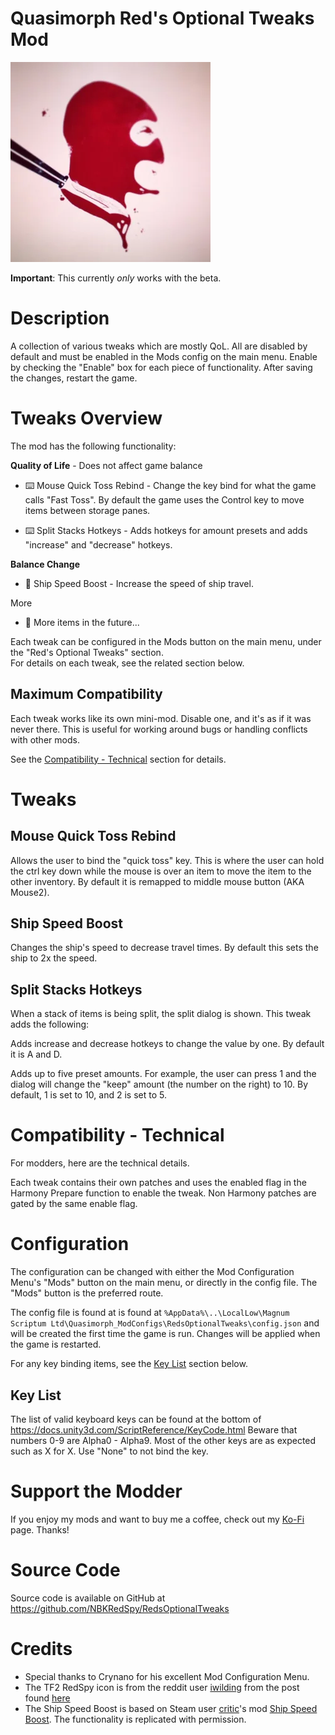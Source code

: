 # Quasimorph Red's Optional Tweaks Mod

![thumbnail icon](media/thumbnail.png)

**Important**: This currently *only* works with the beta.

# Description
A collection of various tweaks which are mostly QoL.  All are disabled by default and must be enabled in the Mods config on the main menu.
Enable by checking the "Enable" box for each piece of functionality.  After saving the changes, restart the game.

# Tweaks Overview
The mod has the following functionality:

**Quality of Life** - Does not affect game balance  

* ⌨️ Mouse Quick Toss Rebind - Change the key bind for what the game calls "Fast Toss".  By default the game uses the Control key to move items between storage panes.  

* ⌨️ Split Stacks Hotkeys - Adds hotkeys for amount presets and adds "increase" and "decrease" hotkeys.  

**Balance Change**
* 🚀 Ship Speed Boost - Increase the speed of ship travel.   

More
* 🧪 More items in the future...  

Each tweak can be configured in the Mods button on the main menu, under the "Red's Optional Tweaks" section.  
For details on each tweak, see the related section below.

## Maximum Compatibility
Each tweak works like its own mini-mod. Disable one, and it's as if it was never there.  This is useful for working around bugs or handling conflicts with other mods.

See the [Compatibility - Technical](#compatibility---technical) section for details.

# Tweaks
## Mouse Quick Toss Rebind
Allows the user to bind the "quick toss" key.  This is where the user can hold the ctrl key down while the mouse is over an item to move the item to the other inventory.
By default it is remapped to middle mouse button (AKA Mouse2).

## Ship Speed Boost
Changes the ship's speed to decrease travel times.  By default this sets the ship to 2x the speed.

## Split Stacks Hotkeys
When a stack of items is being split, the split dialog is shown.  This tweak adds the following:

Adds increase and decrease hotkeys to change the value by one.  By default it is A and D. 

Adds up to five preset amounts.  For example, the user can press 1 and the dialog will change the "keep" amount (the number on the right) to 10.
By default, 1 is set to 10, and 2 is set to 5.


# Compatibility - Technical
For modders, here are the technical details.

Each tweak contains their own patches and uses the enabled flag in the Harmony Prepare function to enable the tweak.  Non Harmony patches are gated by the same  enable flag.

# Configuration
The configuration can be changed with either the Mod Configuration Menu's "Mods" button on the main menu, or directly in the config file.  The "Mods" button is the preferred route.

The config file is found at is found at `%AppData%\..\LocalLow\Magnum Scriptum Ltd\Quasimorph_ModConfigs\RedsOptionalTweaks\config.json` and will be created the first time the game is run.  Changes will be applied when the game is restarted.

For any key binding items, see the [Key List](#key-list) section below.

## Key List
The list of valid keyboard keys can be found  at the bottom of https://docs.unity3d.com/ScriptReference/KeyCode.html
Beware that numbers 0-9 are Alpha0 - Alpha9.  Most of the other keys are as expected such as X for X.
Use "None" to not bind the key.

# Support the Modder
If you enjoy my mods and want to buy me a coffee, check out my [Ko-Fi](https://ko-fi.com/nbkredspy71915) page.
Thanks!

# Source Code
Source code is available on GitHub at https://github.com/NBKRedSpy/RedsOptionalTweaks

# Credits
* Special thanks to Crynano for his excellent Mod Configuration Menu.
* The TF2 RedSpy icon is from the reddit user [iwilding](https://www.reddit.com/user/iwilding/) from the post found [here](https://www.reddit.com/r/tf2/comments/2384j5/i_drew_a_red_spy/)
* The Ship Speed Boost is based on Steam user [critic](https://steamcommunity.com/id/cybercritic)'s mod [Ship Speed Boost](https://steamcommunity.com/sharedfiles/filedetails/?id=3548633074).  The functionality is replicated with permission.
